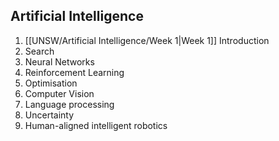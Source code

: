 ## Artificial Intelligence
1. [[UNSW/Artificial Intelligence/Week 1|Week 1]] Introduction
2. Search
3. Neural Networks
4. Reinforcement Learning
5. Optimisation
6. Computer Vision
7. Language processing
8. Uncertainty
9. Human-aligned intelligent robotics